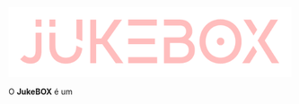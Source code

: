 ![JukeBOX logo](https://raw.githubusercontent.com/HBeserra/JukeBOX/main/juke.png)

O **JukeBOX**  é um 
<!--stackedit_data:
eyJoaXN0b3J5IjpbLTE3MzU0MjgzNjddfQ==
-->